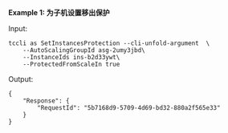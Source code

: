 **Example 1: 为子机设置移出保护**



Input: 

```
tccli as SetInstancesProtection --cli-unfold-argument  \
    --AutoScalingGroupId asg-2umy3jbd\
    --InstanceIds ins-b2d33ywt\
    --ProtectedFromScaleIn true
```

Output: 
```
{
    "Response": {
        "RequestId": "5b7168d9-5709-4d69-bd32-880a2f565e33"
    }
}
```

